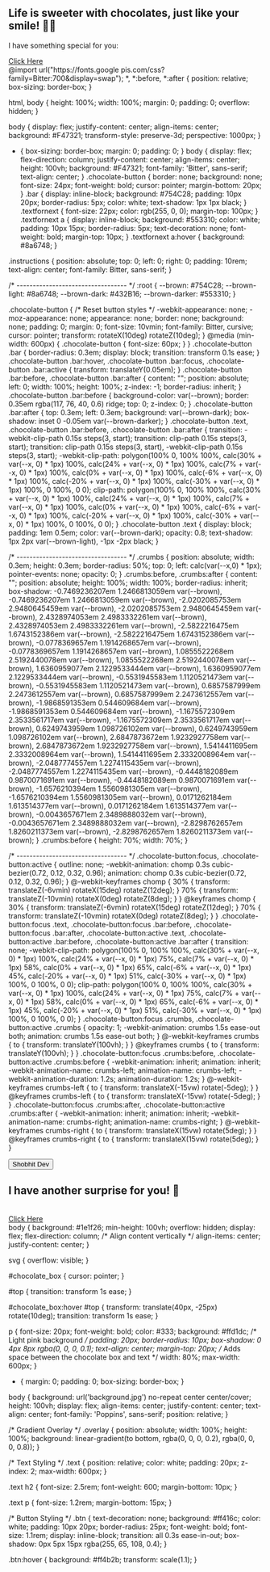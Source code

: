 <!DOCTYPE html>
<html lang="en">
<head>
    <meta charset="UTF-8">
    <meta name="viewport" content="width=device-width, initial-scale=1.0">
    <title>Chocolate Day By SHOBHIT DEV</title>
    <link rel="stylesheet" href="style.css">
    <link href="https://fonts.googleapis.com/css2?family=Poppins:wght@300;400;600&display=swap" rel="stylesheet">
</head>
<body>
    <div class="overlay"></div>
    <div class="text">
        <h2>Life is sweeter with chocolates, just like your smile! 🍫😊</h2>
        <p>I have something special for you:</p>
        <a href="new.html" class="btn">Click Here</a>
    </div>
</body>
</html>
@import url("https://fonts.google
pis.com/css?family=Bitter:700&display=swap");
*, *:before, *:after {
  position: relative;
  box-sizing: border-box;
}

html, body {
  height: 100%;
  width: 100%;
  margin: 0;
  padding: 0;
  overflow: hidden;
}

body {
  display: flex;
  justify-content: center;
  align-items: center;
  background: #F47321;
  transform-style: preserve-3d;
  perspective: 1000px;
}

* {
  box-sizing: border-box;
  margin: 0;
  padding: 0;
}
body {
  display: flex;
  flex-direction: column;
  justify-content: center;
  align-items: center;
  height: 100vh;
  background: #F47321;
  font-family: 'Bitter', sans-serif;
  text-align: center;
}
.chocolate-button {
  border: none;
  background: none;
  font-size: 24px;
  font-weight: bold;
  cursor: pointer;
  margin-bottom: 20px;
}
.bar {
  display: inline-block;
  background: #754C28;
  padding: 10px 20px;
  border-radius: 5px;
  color: white;
  text-shadow: 1px 1px black;
}
.textfornext {
  font-size: 22px;
  color: rgb(255, 0, 0);
  margin-top: 100px;
}
.textfornext a {
  display: inline-block;
  background: #553310;
  color: white;
  padding: 10px 15px;
  border-radius: 5px;
  text-decoration: none;
  font-weight: bold;
  margin-top: 10px;
}
.textfornext a:hover {
  background: #8a6748;
}

.instructions {
  position: absolute;
  top: 0;
  left: 0;
  right: 0;
  padding: 10rem;
  text-align: center;
  font-family: Bitter, sans-serif;
}

/* ---------------------------------- */
:root {
  --brown: #754C28;
  --brown-light: #8a6748;
  --brown-dark: #432B16;
  --brown-darker: #553310;
}

.chocolate-button {
  /* Reset button styles */
  -webkit-appearance: none;
     -moz-appearance: none;
          appearance: none;
  border: none;
  background: none;
  padding: 0;
  margin: 0;
  font-size: 10vmin;
  font-family: Bitter, cursive;
  cursor: pointer;
  transform: rotateX(10deg) rotateZ(10deg);
}
@media (min-width: 600px) {
  .chocolate-button {
    font-size: 60px;
  }
}
.chocolate-button .bar {
  border-radius: 0.3em;
  display: block;
  transition: transform 0.1s ease;
}
.chocolate-button .bar:hover, .chocolate-button .bar:focus, .chocolate-button .bar:active {
  transform: translateY(0.05em);
}
.chocolate-button .bar:before, .chocolate-button .bar:after {
  content: "";
  position: absolute;
  left: 0;
  width: 100%;
  height: 100%;
  z-index: -1;
  border-radius: inherit;
}
.chocolate-button .bar:before {
  background-color: var(--brown);
  border: 0.35em rgba(117, 76, 40, 0.6) ridge;
  top: 0;
  z-index: 0;
}
.chocolate-button .bar:after {
  top: 0.3em;
  left: 0.3em;
  background: var(--brown-dark);
  box-shadow: inset 0 -0.05em var(--brown-darker);
}
.chocolate-button .text, .chocolate-button .bar:before, .chocolate-button .bar:after {
  transition: -webkit-clip-path 0.15s steps(3, start);
  transition: clip-path 0.15s steps(3, start);
  transition: clip-path 0.15s steps(3, start), -webkit-clip-path 0.15s steps(3, start);
  -webkit-clip-path: polygon(100% 0, 100% 100%, calc(30% + var(--x, 0) * 1px) 100%, calc(24% + var(--x, 0) * 1px) 100%, calc(7% + var(--x, 0) * 1px) 100%, calc(0% + var(--x, 0) * 1px) 100%, calc(-6% + var(--x, 0) * 1px) 100%, calc(-20% + var(--x, 0) * 1px) 100%, calc(-30% + var(--x, 0) * 1px) 100%, 0 100%, 0 0);
          clip-path: polygon(100% 0, 100% 100%, calc(30% + var(--x, 0) * 1px) 100%, calc(24% + var(--x, 0) * 1px) 100%, calc(7% + var(--x, 0) * 1px) 100%, calc(0% + var(--x, 0) * 1px) 100%, calc(-6% + var(--x, 0) * 1px) 100%, calc(-20% + var(--x, 0) * 1px) 100%, calc(-30% + var(--x, 0) * 1px) 100%, 0 100%, 0 0);
}
.chocolate-button .text {
  display: block;
  padding: 1em 0.5em;
  color: var(--brown-dark);
  opacity: 0.8;
  text-shadow: 1px 2px var(--brown-light), -1px -2px black;
}

/* ---------------------------------- */
.crumbs {
  position: absolute;
  width: 0.3em;
  height: 0.3em;
  border-radius: 50%;
  top: 0;
  left: calc(var(--x,0) * 1px);
  pointer-events: none;
  opacity: 0;
}
.crumbs:before, .crumbs:after {
  content: "";
  position: absolute;
  height: 100%;
  width: 100%;
  border-radius: inherit;
  box-shadow: -0.7469236207em 1.2466813059em var(--brown), -0.7469236207em 1.2466813059em var(--brown), -2.0202085753em 2.9480645459em var(--brown), -2.0202085753em 2.9480645459em var(--brown), 2.4328974053em 2.4983332261em var(--brown), 2.4328974053em 2.4983332261em var(--brown), -2.5822216475em 1.6743152386em var(--brown), -2.5822216475em 1.6743152386em var(--brown), -0.0778369657em 1.1914268657em var(--brown), -0.0778369657em 1.1914268657em var(--brown), 1.0855522268em 2.5192440078em var(--brown), 1.0855522268em 2.5192440078em var(--brown), 1.6360959077em 2.1229533444em var(--brown), 1.6360959077em 2.1229533444em var(--brown), -0.5531945583em 1.1120521473em var(--brown), -0.5531945583em 1.1120521473em var(--brown), 0.6857587999em 2.2473612557em var(--brown), 0.6857587999em 2.2473612557em var(--brown), -1.9868591353em 0.544609684em var(--brown), -1.9868591353em 0.544609684em var(--brown), -1.1675572309em 2.3533561717em var(--brown), -1.1675572309em 2.3533561717em var(--brown), 0.6249743959em 1.098726102em var(--brown), 0.6249743959em 1.098726102em var(--brown), 2.6847873672em 1.9232927758em var(--brown), 2.6847873672em 1.9232927758em var(--brown), 1.5414411695em 2.3332008964em var(--brown), 1.5414411695em 2.3332008964em var(--brown), -2.0487774557em 1.2274115435em var(--brown), -2.0487774557em 1.2274115435em var(--brown), -0.4448182089em 0.9870071691em var(--brown), -0.4448182089em 0.9870071691em var(--brown), -1.6576210394em 1.5560981305em var(--brown), -1.6576210394em 1.5560981305em var(--brown), 0.0171262184em 1.613514377em var(--brown), 0.0171262184em 1.613514377em var(--brown), -0.0043657671em 2.3489888032em var(--brown), -0.0043657671em 2.3489888032em var(--brown), -2.8298762657em 1.8260211373em var(--brown), -2.8298762657em 1.8260211373em var(--brown);
}
.crumbs:before {
  height: 70%;
  width: 70%;
}

/* ---------------------------------- */
.chocolate-button:focus,
.chocolate-button:active {
  outline: none;
  -webkit-animation: chomp 0.3s cubic-bezier(0.72, 0.12, 0.32, 0.96);
          animation: chomp 0.3s cubic-bezier(0.72, 0.12, 0.32, 0.96);
}
@-webkit-keyframes chomp {
  30% {
    transform: translateZ(-6vmin) rotateX(15deg) rotateZ(12deg);
  }
  70% {
    transform: translateZ(-10vmin) rotateX(0deg) rotateZ(8deg);
  }
}
@keyframes chomp {
  30% {
    transform: translateZ(-6vmin) rotateX(15deg) rotateZ(12deg);
  }
  70% {
    transform: translateZ(-10vmin) rotateX(0deg) rotateZ(8deg);
  }
}
.chocolate-button:focus .text, .chocolate-button:focus .bar:before, .chocolate-button:focus .bar:after,
.chocolate-button:active .text,
.chocolate-button:active .bar:before,
.chocolate-button:active .bar:after {
  transition: none;
  -webkit-clip-path: polygon(100% 0, 100% 100%, calc(30% + var(--x, 0) * 1px) 100%, calc(24% + var(--x, 0) * 1px) 75%, calc(7% + var(--x, 0) * 1px) 58%, calc(0% + var(--x, 0) * 1px) 65%, calc(-6% + var(--x, 0) * 1px) 45%, calc(-20% + var(--x, 0) * 1px) 51%, calc(-30% + var(--x, 0) * 1px) 100%, 0 100%, 0 0);
          clip-path: polygon(100% 0, 100% 100%, calc(30% + var(--x, 0) * 1px) 100%, calc(24% + var(--x, 0) * 1px) 75%, calc(7% + var(--x, 0) * 1px) 58%, calc(0% + var(--x, 0) * 1px) 65%, calc(-6% + var(--x, 0) * 1px) 45%, calc(-20% + var(--x, 0) * 1px) 51%, calc(-30% + var(--x, 0) * 1px) 100%, 0 100%, 0 0);
}
.chocolate-button:focus .crumbs,
.chocolate-button:active .crumbs {
  opacity: 1;
  -webkit-animation: crumbs 1.5s ease-out both;
          animation: crumbs 1.5s ease-out both;
}
@-webkit-keyframes crumbs {
  to {
    transform: translateY(100vh);
  }
}
@keyframes crumbs {
  to {
    transform: translateY(100vh);
  }
}
.chocolate-button:focus .crumbs:before,
.chocolate-button:active .crumbs:before {
  -webkit-animation: inherit;
          animation: inherit;
  -webkit-animation-name: crumbs-left;
          animation-name: crumbs-left;
  -webkit-animation-duration: 1.2s;
          animation-duration: 1.2s;
}
@-webkit-keyframes crumbs-left {
  to {
    transform: translateX(-15vw) rotate(-5deg);
  }
}
@keyframes crumbs-left {
  to {
    transform: translateX(-15vw) rotate(-5deg);
  }
}
.chocolate-button:focus .crumbs:after,
.chocolate-button:active .crumbs:after {
  -webkit-animation: inherit;
          animation: inherit;
  -webkit-animation-name: crumbs-right;
          animation-name: crumbs-right;
}
@-webkit-keyframes crumbs-right {
  to {
    transform: translateX(15vw) rotate(5deg);
  }
}
@keyframes crumbs-right {
  to {
    transform: translateX(15vw) rotate(5deg);
  }
}
<!DOCTYPE html>
<html lang="en" >
<head>
  <meta charset="UTF-8">
  <title>Chocolate Day By SHOBHIT DEV</title>
  <link rel="stylesheet" href="https://public.codepenassets.com/css/normalize-5.0.0.min.css">
<link rel="stylesheet" href="new.css">

</head>
<body>
<!-- partial:index.partial.html -->
<button class="chocolate-button">
  <div class="crumbs"></div>
  <span class="bar">
    <span class="text">Shobhit Dev</span>
  </span>
</button>

<div class="textfornext">
  <h2>I have another surprise for you! 🎁</h2> <br />  <a href="new1.html">Click Here</a></h2>
</div>

  <script  src="./script.js"></script>

</body>
</html>
body {
    background: #1e1f26;
    min-height: 100vh;
    overflow: hidden;
    display: flex;
    flex-direction: column; /* Align content vertically */
    align-items: center;
    justify-content: center;
  }
  
  svg {
    overflow: visible;
  }
  
  #chocolate_box {
    cursor: pointer;
  }
  
  #top {
    transition: transform 1s ease;
  }
  
  #chocolate_box:hover #top {
    transform: translate(40px, -25px) rotate(10deg);
    transition: transform 1s ease;
  }
  
  p {
    font-size: 20px;
    font-weight: bold;
    color: #333;
    background: #ffd1dc; /* Light pink background */
    padding: 20px;
    border-radius: 10px;
    box-shadow: 0 4px 8px rgba(0, 0, 0, 0.1);
    text-align: center;
    margin-top: 20px; /* Adds space between the chocolate box and text */
    width: 80%;
    max-width: 600px;
  }
  * {
  margin: 0;
  padding: 0;
  box-sizing: border-box;
}

body {
  background: url('background.jpg') no-repeat center center/cover;
  height: 100vh;
  display: flex;
  align-items: center;
  justify-content: center;
  text-align: center;
  font-family: 'Poppins', sans-serif;
  position: relative;
}

/* Gradient Overlay */
.overlay {
  position: absolute;
  width: 100%;
  height: 100%;
  background: linear-gradient(to bottom, rgba(0, 0, 0, 0.2), rgba(0, 0, 0, 0.8));
}

/* Text Styling */
.text {
  position: relative;
  color: white;
  padding: 20px;
  z-index: 2;
  max-width: 600px;
}

.text h2 {
  font-size: 2.5rem;
  font-weight: 600;
  margin-bottom: 10px;
}

.text p {
  font-size: 1.2rem;
  margin-bottom: 15px;
}

/* Button Styling */
.btn {
  text-decoration: none;
  background: #ff416c;
  color: white;
  padding: 10px 20px;
  border-radius: 25px;
  font-weight: bold;
  font-size: 1.1rem;
  display: inline-block;
  transition: all 0.3s ease-in-out;
  box-shadow: 0px 5px 15px rgba(255, 65, 108, 0.4);
}

.btn:hover {
  background: #ff4b2b;
  transform: scale(1.1);
}
